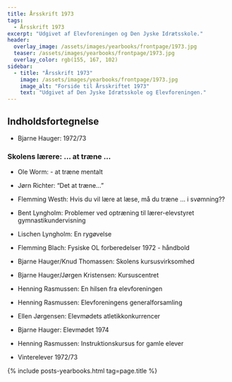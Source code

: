 ```yaml
---
title: Årsskrift 1973
tags:
  - Årsskrift 1973
excerpt: "Udgivet af Elevforeningen og Den Jyske Idrætsskole."
header:
  overlay_image: /assets/images/yearbooks/frontpage/1973.jpg
  teaser: /assets/images/yearbooks/frontpage/1973.jpg
  overlay_color: rgb(155, 167, 102)
sidebar:
  - title: "Årsskrift 1973"
    image: /assets/images/yearbooks/frontpage/1973.jpg
    image_alt: "Forside til Årsskriftet 1973"
    text: "Udgivet af Den Jyske Idrætsskole og Elevforeningen."
---
```


## Indholdsfortegnelse

- Bjarne Hauger: 1972/73

### Skolens lærere: … at træne …

- Ole Worm: - at træne mentalt
- Jørn Richter: “Det at træne…”
- Flemming Westh: Hvis du vil lære at læse, må du træne … i svømning??
- Bent Lyngholm: Problemer ved optræning til lærer-elevstyret gymnastikundervisning
- Lischen Lyngholm: En rygøvelse
- Flemming Blach: Fysiske OL forberedelser 1972 - håndbold

- Bjarne Hauger/Knud Thomassen: Skolens kursusvirksomhed
- Bjarne Hauger/Jørgen Kristensen: Kursuscentret
- Henning Rasmussen: En hilsen fra elevforeningen
- Henning Rasmussen: Elevforeningens generalforsamling
- Ellen Jørgensen: Elevmødets atletikkonkurrencer
- Bjarne Hauger: Elevmødet 1974
- Henning Rasmussen: Instruktionskursus for gamle elever
- Vinterelever 1972/73

{% include posts-yearbooks.html tag=page.title %}

